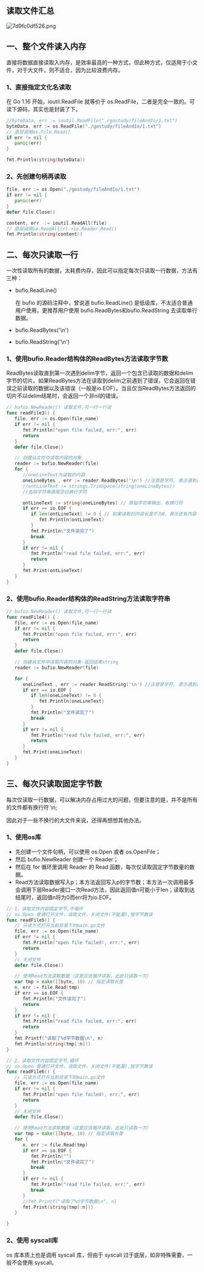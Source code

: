 ## 读取文件汇总

![7d9fc0df526.png](https://pic1.imgdb.cn/item/6331683e16f2c2beb1af99a2.png)

## 一、整个文件读入内存

直接将数据直接读取入内存，是效率最高的一种方式，但此种方式，仅适用于小文件，对于大文件，则不适合，因为比较浪费内存。

### 1、直接指定文化名读取

在 Go 1.16 开始，ioutil.ReadFile 就等价于 os.ReadFile，二者是完全一致的。可读下源码，其实也是封装了下。

```go
//byteData, err := ioutil.ReadFile("./gostudy/fileAndIo/1.txt")
byteData, err := os.ReadFile("./gostudy/fileAndIo/1.txt")
// 底层调用os.File.Read()
if err != nil {
   panic(err)
}

fmt.Println(string(byteData))
```

### 2、先创建句柄再读取

```go
file, err := os.Open("./gostudy/fileAndIo/1.txt")
if err != nil {
   panic(err)
}
defer file.Close()

content, err  := ioutil.ReadAll(file)
// 底层调用io.ReadAll(r)->io.Reader.Read()
fmt.Println(string(content))
```

## 二、每次只读取一行

一次性读取所有的数据，太耗费内存，因此可以指定每次只读取一行数据，方法有三种：

- bufio.ReadLine()

  在 bufio 的源码注释中，曾说道 bufio.ReadLine() 是低级库，不太适合普通用户使用，更推荐用户使用 bufio.ReadBytes和bufio.ReadString 去读取单行数据。

- bufio.ReadBytes('\n')
- bufio.ReadString('\n')

### 1、使用bufio.Reader结构体的ReadBytes方法读取字节数

ReadBytes读取直到第一次遇到delim字节，返回一个包含已读取的数据和delim字节的切片。如果ReadBytes方法在读取到delim之前遇到了错误，它会返回在错误之前读取的数据以及该错误（一般是io.EOF）。当且仅当ReadBytes方法返回的切片不以delim结尾时，会返回一个非nil的错误。

```go
// bufio.NewReader() 读取文件,可一行一行读
func readFile3() {
   file, err := os.Open(file_name)
   if err != nil {
      fmt.Println("open file failed, err:", err)
      return
   }
   defer file.Close()

   // 创建从文件中读取内容的对象
   reader := bufio.NewReader(file)
   for {
      //oneLineText为读取的内容
      oneLineBytes , err := reader.ReadBytes('\n') //注意是字符, 表示遇到换行结束，一行一行的读取
      //ontLineText := strings.TrimSpace(string(oneLineBytes))
      //去除字符串首尾空白换行字符

      ontLineText := string(oneLineBytes) // 原始字符串输出，有换行符
      if err == io.EOF {
         if len(ontLineText) != 0 { // 如果读取的内容长度不为0，表示还有内容
            fmt.Println(ontLineText)
         }
         fmt.Println("文件读完了")
         break
      }
      if err != nil {
         fmt.Println("read file failed, err:", err)
         return
      }
      fmt.Print(ontLineText)
   }
}
```

### 2、使用bufio.Reader结构体的ReadString方法读取字符串

```go
// bufio.NewReader() 读取文件,可一行一行读
func readFile4() {
   file, err := os.Open(file_name)
   if err != nil {
      fmt.Println("open file failed, err:", err)
      return
   }
   defer file.Close()

   // 创建从文件中读取内容的对象-返回结果string
   reader := bufio.NewReader(file)

   for {
      oneLineText , err := reader.ReadString('\n') //注意是字符, 表示遇到换行结束，一行一行的读取
      if err == io.EOF {
         if len(oneLineText) != 0 {
            fmt.Println(oneLineText)
         }
         fmt.Println("文件读完了")
         break
      }
      if err != nil {
         fmt.Println("read file failed, err:", err)
         return
      }
      fmt.Print(oneLineText)
   }
}
```

## 三、每次只读取固定字节数

每次仅读取一行数据，可以解决内存占用过大的问题，但要注意的是，并不是所有的文件都有换行符 \n;

因此对于一些不换行的大文件来说，还得再想想其他办法。

### 1、使用os库

- 先创建一个文件句柄，可以使用 os.Open 或者 os.OpenFile；
- 然后 bufio.NewReader 创建一个 Reader；
- 然后在 for 循环里调用 Reader 的 Read 函数，每次仅读取固定字节数量的数据。
- Read方法读取数据写入p；本方法返回写入p的字节数；本方法一次调用最多会调用下层Reader接口一次Read方法，因此返回值n可能小于len；读取到达结尾时，返回值n将为0而err将为io.EOF。

```go
// 1、读取文件内容固定字节,不循环
// os.Open 普通打开文件，读取文件，关闭文件(不能漏),按字节数读
func readFile5() {
   // 只读方式打开当前目录下的main.go文件
   file, err := os.Open(file_name)
   if err != nil {
      fmt.Println("open file failed!, err:", err)
      return
   }
   // 关闭文件
   defer file.Close()

   // 使用Read方法读取数据（这里应该循环读取，此处只读取一次）
   var tmp = make([]byte, 10) // 指定读取长度
   n, err := file.Read(tmp)
   if err == io.EOF {
      fmt.Println("文件读完了")
      return
   }
   if err != nil {
      fmt.Println("read file failed, err:", err)
      return
   }
   fmt.Printf("读取了%d字节数据\n", n)
   fmt.Println(string(tmp[:n]))
}

// 2、读取文件内容固定字节,循环
// os.Open 普通打开文件，读取文件，关闭文件(不能漏),按字节数读
func readFile6() {
   // 只读方式打开当前目录下的main.go文件
   file, err := os.Open(file_name)
   if err != nil {
      fmt.Println("open file failed!, err:", err)
      return
   }
   // 关闭文件
   defer file.Close()

   // 使用Read方法读取数据（这里应该循环读取，此处只读取一次）
   var tmp = make([]byte, 10) // 指定读取长度
   for {
      n, err := file.Read(tmp)
      if err == io.EOF {
         fmt.Println("")
         fmt.Println("文件读完了")
         break
      }
      if err != nil {
         fmt.Println("read file failed, err:", err)
         break
      }
      //fmt.Printf("读取了%d字节数据\n", n)
      fmt.Print(string(tmp[:n]))
   }

}
```

### 2、使用 syscall库

os 库本质上也是调用 syscall 库，但由于 syscall 过于底层，如非特殊需要，一般不会使用 syscall。

